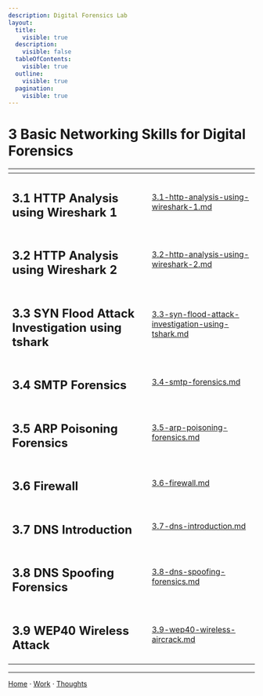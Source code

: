 ```yaml
---
description: Digital Forensics Lab
layout:
  title:
    visible: true
  description:
    visible: false
  tableOfContents:
    visible: true
  outline:
    visible: true
  pagination:
    visible: true
---
```


# 3 Basic Networking Skills for Digital Forensics

<table data-view="cards"><thead><tr><th></th><th data-hidden data-card-target data-type="content-ref"></th></tr></thead><tbody><tr><td><h2>3.1 HTTP Analysis using Wireshark 1</h2></td><td><a href="3.1-http-analysis-using-wireshark-1.md">3.1-http-analysis-using-wireshark-1.md</a></td></tr><tr><td><h2>3.2 HTTP Analysis using Wireshark 2</h2></td><td><a href="3.2-http-analysis-using-wireshark-2.md">3.2-http-analysis-using-wireshark-2.md</a></td></tr><tr><td><h2>3.3 SYN Flood Attack Investigation using tshark</h2></td><td><a href="3.3-syn-flood-attack-investigation-using-tshark.md">3.3-syn-flood-attack-investigation-using-tshark.md</a></td></tr><tr><td><h2>3.4 SMTP Forensics</h2></td><td><a href="3.4-smtp-forensics.md">3.4-smtp-forensics.md</a></td></tr><tr><td><h2>3.5 ARP Poisoning Forensics</h2></td><td><a href="3.5-arp-poisoning-forensics.md">3.5-arp-poisoning-forensics.md</a></td></tr><tr><td><h2>3.6 Firewall</h2></td><td><a href="3.6-firewall.md">3.6-firewall.md</a></td></tr><tr><td><h2>3.7 DNS Introduction</h2></td><td><a href="3.7-dns-introduction.md">3.7-dns-introduction.md</a></td></tr><tr><td><h2>3.8 DNS Spoofing Forensics</h2></td><td><a href="3.8-dns-spoofing-forensics.md">3.8-dns-spoofing-forensics.md</a></td></tr><tr><td><h2>3.9 WEP40 Wireless Attack</h2></td><td><a href="3.9-wep40-wireless-aircrack.md">3.9-wep40-wireless-aircrack.md</a></td></tr></tbody></table>

***

[Home](https://app.gitbook.com/o/0kO27okC5uVB9ALX3rho/s/036xtfEIzcEdGegONXWM/) ⋅ [Work](https://app.gitbook.com/o/0kO27okC5uVB9ALX3rho/s/WaFS755Q4sf02CxLcghQ/) ⋅ [Thoughts](https://app.gitbook.com/o/0kO27okC5uVB9ALX3rho/s/s4QQPMntQ25hmJToKSOu/)
